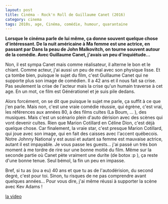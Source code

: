 ```yaml
---
layout: post
title: Cinéma - Rock'n Roll de Guillaume Canet (2016)
category: cinema
tags: 2010s, age, Cinéma, comédie, humour, quarantaine
---
```

**Lorsque le cinéma parle de lui même, ça donne souvent quelque chose d'intéressant. De la nuit américaine à Ma femme est une actrice, en passant par Dans la peau de John Malkovitch, on tourne souvent autour de la comédie. Avec Guillaume Canet, j'avais un peu d'inquiétude...**

Non, il est sympa Canet mais comme réalisateur, il alterne le bon et le chiant. Comme acteur, j'ai aussi un peu de mal avec son physique lisse. Et ça tombe bien, puisque le sujet du film, c'est Guillaume Canet qui ne supporte plus son image de comédien. Il a 42 ans et il nous fait sa crise. Pas seulement la crise de l'acteur mais la crise qu'un humain traverse à cet age. En un mot, ce film est Générationel et je suis pile dedans.

Alors forcément, on se dit que puisque le sujet me parle, ça suffit à ce que j'en parle. Mais non, c'est une vraie comédie réussie, qui égrène, c'est vrai, les références aux années 80, à des films cultes (La Boum, ... ), des musiques. Mais c'est un scénario plein d'auto dérision avec des scènes qui vont devenir cultes. Rien que Marion Cotillard en Céline Dion, c'est déjà quelque chose. Car finalement, la vraie star, c'est presque Marion Cotillard, qui joue avec son image, qui en fait des caisses avec l'accent québecois. Notre Johnny National y est aussi et autant sa femme est mauvaise actrice, autant il est impayable. Je vous passe les guests... j'ai passé un très bon moment à me tordre de rire sur une bonne moitié du film. Même sur la seconde partie où Canet pète vraiment une durite (de botox :p ), ça reste d'une bonne tenue. Seul bémol, la fin un peu en impasse.

Bref, si tu as (ou a eu) 40 ans et que tu as de l'autodérision, du second degré, c'est pour toi. Sinon, tu risques de ne pas comprendre avant quelques années... Pour vous dire, j'ai même réussi à supporter la scène avec Kev Adams !

[la video](https://www.youtube.com/watch?v=QzDAsbOSuy0)
